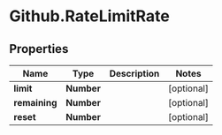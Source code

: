 # Github.RateLimitRate

## Properties

Name | Type | Description | Notes
------------ | ------------- | ------------- | -------------
**limit** | **Number** |  | [optional] 
**remaining** | **Number** |  | [optional] 
**reset** | **Number** |  | [optional] 


